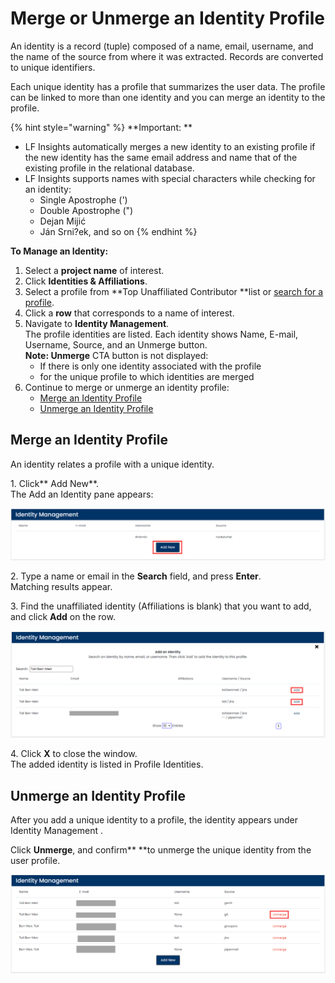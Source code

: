 # Merge or Unmerge an Identity Profile

An identity is a record (tuple) composed of a name, email, username, and the name of the source from where it was extracted. Records are converted to unique identifiers.

Each unique identity has a profile that summarizes the user data. The profile can be linked to more than one identity and you can merge an identity to the profile.

{% hint style="warning" %}
**Important: **

* LF Insights automatically merges a new identity to an existing profile if the new identity has the same email address and name that of the existing profile in the relational database.
* LF Insights supports names with special characters while checking for an identity:
  * Single Apostrophe (')
  * Double Apostrophe (")
  * Dejan Mijić
  * Ján Srni?ek, and so on
{% endhint %}

**To Manage an Identity:**

1. Select a **project name** of interest.
2. Click **Identities & Affiliations**.
3. Select a profile from **Top Unaffiliated Contributor **list or [search for a profile](find-a-profile.md).
4. Click a **row** that corresponds to a name of interest.
5. Navigate to **Identity Management**.\
   The profile identities are listed. Each identity shows Name, E-mail, Username, Source, and an Unmerge button.\
   **Note: Unmerge** CTA button is not displayed:
   * If there is only one identity associated with the profile
   * for the unique profile to which identities are merged
6. Continue to merge or unmerge an identity profile:
   * [Merge an Identity Profile](merge-or-unmerge-an-identity-profile.md#merge-an-identity-profile)
   * [Unmerge an Identity Profile](merge-or-unmerge-an-identity-profile.md#unmerge-an-identity-profile)

## Merge an Identity Profile

An identity relates a profile with a unique identity.

1\. Click** Add New**.\
The Add an Identity pane appears:

![Add New Identity](../../.gitbook/assets/add-new-identity.png)

2\. Type a name or email in the **Search** field, and press **Enter**.\
Matching results appear.

3\. Find the unaffiliated identity (Affiliations is blank) that you want to add, and click **Add** on the row.

![Add an Idenityt](../../.gitbook/assets/add-an-identity.png)

4\. Click **X** to close the window.\
The added identity is listed in Profile Identities.

## Unmerge an Identity Profile

After you add a unique identity to a profile, the identity appears under Identity Management .

Click **Unmerge**, and confirm** **to unmerge the unique identity from the user profile.

![Unmerge Identity](../../.gitbook/assets/unmerge-identity.png)
